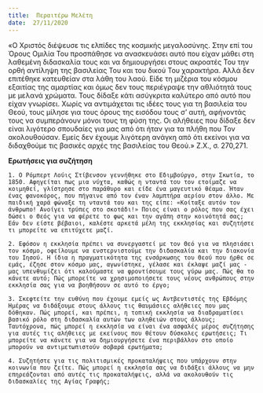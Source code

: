 ```yaml
---
title:  Περαιτέρω Μελέτη
date:  27/11/2020
---
```


«Ο Χριστός διέψευσε τις ελπίδες της κοσμικής μεγαλοσύνης. Στην επί του Όρους Ομιλία Του προσπάθησε να ανασκευάσει αυτό που είχαν μάθει στη λαθεμένη διδασκαλία τους και να δημιουργήσει στους ακροατές Του την ορθή αντίληψη της βασιλείας Του και του δικού Του χαρακτήρα. Αλλά δεν επιτέθηκε κατευθείαν στα λάθη του λαού. Είδε τη μιζέρια του κόσμου εξαιτίας της αμαρτίας και όμως δεν τους περιέγραψε την αθλιότητά τους με μελανά χρώματα. Τους δίδαξε κάτι ασύγκριτα καλύτερο από αυτό που είχαν γνωρίσει. Χωρίς να αντιμάχεται τις ιδέες τους για τη βασιλεία του Θεού, τους μίλησε για τους όρους της εισόδου τους σ’ αυτή, αφήνοντάς τους να συμπεράνουν μόνοι τους τη φύση της. Οι αλήθειες που δίδαξε δεν είναι λιγότερο σπουδαίες για μας από ότι ήταν για τα πλήθη που Τον ακολουθούσαν. Εμείς δεν έχουμε λιγότερη ανάγκη από ότι εκείνοι για να διδαχθούμε τις βασικές αρχές της βασιλείας του Θεού.» Ζ.Χ., σ. 270,271.

**Ερωτήσεις για συζήτηση**

`1. Ο Ρόμπερτ Λούις Στίβενσον γεννήθηκε στο Εδιμβούργο, στην Σκωτία, το 1850. Αφηγείται πως μια νύχτα, καθώς η νταντά του τον ετοίμαζε να κοιμηθεί, γλίστρησε στο παράθυρο και είδε ένα μαγευτικό θέαμα. Ήταν ένας φανοκόρος, που πήγαινε από τον έναν λαμπτήρα αερίου στον άλλο. Με παιδική χαρά φώναξε τη νταντά του και της είπε: «Κοίταξε αυτόν τον άνθρωπο! Ανοίγει τρύπες στο σκοτάδι!» Ποιος είναι ο ρόλος που σας έχει δώσει ο Θεός για να φέρετε το φως και την αγάπη στην κοινότητά σας; Εάν δεν είστε βέβαιοι, καλέστε αρκετά μέλη της εκκλησίας και συζητήστε τι μπορείτε να επιτύχετε μαζί.`

`2. Εφόσον η εκκλησία πρέπει να συνεργαστεί με τον Θεό για να πλησιάσει τον κόσμο, οφείλουμε να ενστερνιστούμε την διδασκαλία και την διακονία του Ιησού. Η ίδια η πραγματικότητα της ενσάρκωσης του Θεού που ήρθε σε εμάς, έζησε στον κόσμο μας, αγωνίστηκε, γέλασε και έκλαψε μαζί μας - μας υπενθυμίζει ότι καλούμαστε να φροντίσουμε τους γύρω μας. Πώς θα το κάνετε αυτό; Πώς μπορείτε να χρησιμοποιήσετε τους νέους ανθρώπους στην εκκλησία σας για να βοηθήσουν σε αυτό το έργο;`

`3. Σκεφτείτε την ευθύνη που έχουμε εμείς ως Αντβεντιστές της Εβδόμης Ημέρας να διδάξουμε στους άλλους τις θαυμάσιες αλήθειες που μας δόθηκαν. Πώς μπορεί, και πρέπει, η τοπική εκκλησία να διαδραματίσει βασικό ρόλο στη διδασκαλία αυτών των αληθειών στους άλλους; Ταυτόχρονα, πώς μπορεί η εκκλησία να είναι ένα ασφαλές μέρος συζήτησης για αυτές τις αλήθειες με εκείνους που θέτουν δύσκολες ερωτήσεις; Τι μπορείτε να κάνετε για να δημιουργήσετε ένα περιβάλλον στο οποίο μπορούν να αντιμετωπιστούν σοβαρά ερωτήματα;`

`4. Συζητήστε για τις πολιτισμικές προκαταλήψεις που υπάρχουν στην κοινωνία που ζείτε. Πώς μπορεί η εκκλησία σας να διδάξει άλλους να μην επηρεάζονται από αυτές τις προκαταλήψεις, αλλά να ακολουθούν τις διδασκαλίες της Αγίας Γραφής;`